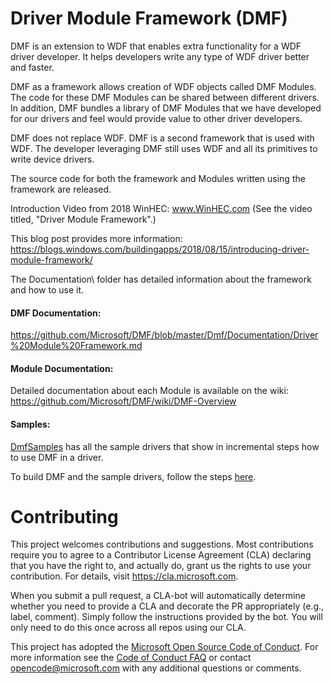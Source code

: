 # Driver Module Framework (DMF)

DMF is an extension to WDF that enables extra functionality for a WDF driver developer. It helps developers write any type of WDF driver better and faster.  

DMF as a framework allows creation of WDF objects called DMF Modules. The code for these DMF Modules can be shared between different drivers. In addition, DMF bundles a library of DMF Modules that we have developed for our drivers and feel would provide value to other driver developers.  

DMF does not replace WDF. DMF is a second framework that is used with WDF. The developer leveraging DMF still uses WDF and all its primitives to write device drivers.  

The source code for both the framework and Modules written using the framework are released. 

Introduction Video from 2018 WinHEC:
www.WinHEC.com (See the video titled, "Driver Module Framework".)

This blog post provides more information: 
https://blogs.windows.com/buildingapps/2018/08/15/introducing-driver-module-framework/

The Documentation\ folder has detailed information about the framework and how to use it.

#### DMF Documentation: 
https://github.com/Microsoft/DMF/blob/master/Dmf/Documentation/Driver%20Module%20Framework.md

#### Module Documentation: 
Detailed documentation about each Module is available on the wiki: https://github.com/Microsoft/DMF/wiki/DMF-Overview

#### Samples:
[DmfSamples](https://github.com/Microsoft/DMF/tree/master/DmfSamples) has all the sample drivers that show in incremental steps how to use DMF in a driver. 

To build DMF and the sample drivers, follow the steps [here](https://docs.microsoft.com/en-us/windows-hardware/drivers/develop/building-a-driver).

# Contributing

This project welcomes contributions and suggestions.  Most contributions require you to agree to a
Contributor License Agreement (CLA) declaring that you have the right to, and actually do, grant us
the rights to use your contribution. For details, visit https://cla.microsoft.com.

When you submit a pull request, a CLA-bot will automatically determine whether you need to provide
a CLA and decorate the PR appropriately (e.g., label, comment). Simply follow the instructions
provided by the bot. You will only need to do this once across all repos using our CLA.

This project has adopted the [Microsoft Open Source Code of Conduct](https://opensource.microsoft.com/codeofconduct/).
For more information see the [Code of Conduct FAQ](https://opensource.microsoft.com/codeofconduct/faq/) or
contact [opencode@microsoft.com](mailto:opencode@microsoft.com) with any additional questions or comments.
